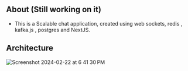 ## About (Still working on it)

- This is a Scalable chat application, created using web sockets, redis , kafka.js , postgres and NextJS.

## Architecture 

![Screenshot 2024-02-22 at 6 41 30 PM](https://github.com/Abhi1992002/scalable_chat_application/assets/122007096/7515404c-0fe0-41b9-8523-3a2be1df2e2a)
